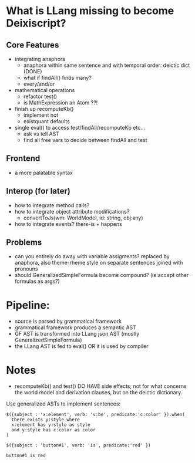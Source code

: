 # What is LLang missing to become Deixiscript?

## Core Features

- integrating anaphora
  - anaphora within same sentence and with temporal order: deictic dict (DONE)
  - what if findAll() finds many?
  - every/and/or
- mathematical operations
  - refactor test()
  - is MathExpression an Atom ??!
- finish up recomputeKb()
  - implement not
  - existquant defaults
- single eval() to access test/findAll/recomputeKb etc...
  - ask vs tell AST
  - find all free vars to decide between findAll and test

## Frontend

- a more palatable syntax

## Interop (for later)

- how to integrate method calls?
- how to integrate object attribute modifications?
  - convertToJs(wm: WorldModel, id: string, obj:any)
- how to integrate events? there-is + happens

## Problems

- can you entirely do away with variable assigments? replaced by anaphora, also
  theme-rheme style on separate sentences joined with pronouns
- should GeneralizedSimpleFormula become compound? (ie:accept other formulas as
  args?)

# Pipeline:

- source is parsed by grammatical framework
- grammatical framework produces a semantic AST
- GF AST is transformed into LLang json AST (mostly GeneralizedSimpleFormula)
- the LLang AST is fed to eval() OR it is used by compiler

# Notes

- recomputeKb() and test() DO HAVE side effects; not for what concerns the world
  model and derivation clauses, but on the deictic dictionary.

Use generalized ASTs to implement sentences:

```
$({subject : 'x:element', verb: 'v:be', predicate:'c:color' }).when(
  there exists y:style where
  x:element has y:style as style
  and y:style has c:color as color
)

$({subject : 'button#1', verb: 'is', predicate:'red' })

button#1 is red
```
